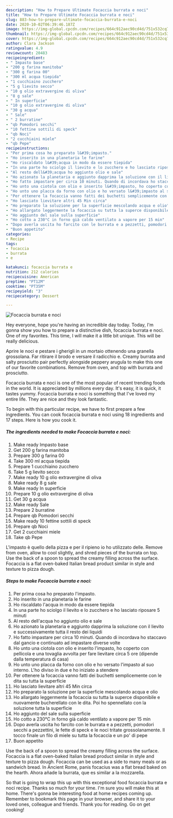 ```yaml
---
description: "How to Prepare Ultimate Focaccia burrata e noci"
title: "How to Prepare Ultimate Focaccia burrata e noci"
slug: 883-how-to-prepare-ultimate-focaccia-burrata-e-noci
date: 2020-10-02T06:39:46.187Z
image: https://img-global.cpcdn.com/recipes/664c912aec90cd4d/751x532cq70/focaccia-burrata-e-noci-recipe-main-photo.jpg
thumbnail: https://img-global.cpcdn.com/recipes/664c912aec90cd4d/751x532cq70/focaccia-burrata-e-noci-recipe-main-photo.jpg
cover: https://img-global.cpcdn.com/recipes/664c912aec90cd4d/751x532cq70/focaccia-burrata-e-noci-recipe-main-photo.jpg
author: Clara Jackson
ratingvalue: 4.9
reviewcount: 20483
recipeingredient:
- " Impasto base"
- "200 g farina manitoba"
- "300 g farina 00"
- "300 ml acqua tiepida"
- "1 cucchiaino zucchero"
- "5 g lievito secco"
- "10 g olio extravergine di oliva"
- "8 g sale"
- " In superficie"
- "10 g olio extravergine di oliva"
- "30 g acqua"
- " Sale"
- " 2 burratine"
- "qb Pomodori secchi"
- "10 fettine sottili di speck"
- "qb Noci"
- "2 cucchiaini miele"
- "qb Pepe"
recipeinstructions:
- "Per prima cosa ho preparato l&#39;impasto."
- "Ho inserito in una planetaria le farine"
- "Ho riscaldato l&#39;acqua in modo da essere tiepida"
- "In una parte ho sciolgo il lievito e lo zucchero e ho lasciato riposare 5 minuti"
- "Al resto dell&#39;acqua ho aggiunto olio e sale"
- "Ho azionato la planetaria e aggiunto dapprima la soluzione con il lievito e successivamente tutta il resto dei liquidi"
- "Ho fatto impastare per circa 10 minuti. Quando di incordava ho staccavo dal gancio e continuato ad impastare diverse volte"
- "Ho unto una ciotola con olio e inserito l&#39;impasto, ho coperto con pellicola e una tovaglia avvolta per fare lievitare circa 5 ore (dipende dalla temperatura di casa)"
- "Ho unto uno placca da forno con olio e ho versato l&#39;impasto al suo interno. L&#39;ho diviso in due e ho iniziato a stendere"
- "Per ottenere la focaccia vanno fatti dei buchetti semplicemente con le dita su tutta la superficie"
- "Ho lasciato lievitare altri 45 Min circa"
- "Ho preparato la soluzione per la superficie mescolando acqua e olio"
- "Ho allargato leggermente la focaccia su tutta la superce disponibile e nuovamente bucherellato con le dita. Poi ho spennellato con la soluzione tutta la superficie"
- "Ho aggiunto del sale sulla superficie"
- "Ho cotto a 230°C in forno già caldo ventilato a vapore per 15 min"
- "Dopo averla uscita ho farcito con le burrata e a pezzetti, pomodori secchi a pezzettini, le fette di speck e le noci tritate grossolanamente. Il tocco finale un filo di miele su tutta la focaccia e un po&#39; di pepe"
- "Buon appetito"
categories:
- Recipe
tags:
- focaccia
- burrata
- e

katakunci: focaccia burrata e 
nutrition: 212 calories
recipecuisine: American
preptime: "PT12M"
cooktime: "PT35M"
recipeyield: "3"
recipecategory: Dessert

---
```



![Focaccia burrata e noci](https://img-global.cpcdn.com/recipes/664c912aec90cd4d/751x532cq70/focaccia-burrata-e-noci-recipe-main-photo.jpg)

Hey everyone, hope you're having an incredible day today. Today, I'm gonna show you how to prepare a distinctive dish, focaccia burrata e noci. One of my favorites. This time, I will make it a little bit unique. This will be really delicious.

Aprire le noci e pestare i gherigli in un mortaio ottenendo una granella grossolana. Far ritirare il brodo e versare il radicchio e. Creamy burrata and salty prosciutto pair perfectly alongside peppery arugula to make this one of our favorite combinations. Remove from oven, and top with burrata and prosciutto.

Focaccia burrata e noci is one of the most popular of recent trending foods in the world. It is appreciated by millions every day. It's easy, it is quick, it tastes yummy. Focaccia burrata e noci is something that I've loved my entire life. They are nice and they look fantastic.


To begin with this particular recipe, we have to first prepare a few ingredients. You can cook focaccia burrata e noci using 18 ingredients and 17 steps. Here is how you cook it.

<!--inarticleads1-->

##### The ingredients needed to make Focaccia burrata e noci:

1. Make ready  Impasto base
1. Get 200 g farina manitoba
1. Prepare 300 g farina 00
1. Take 300 ml acqua tiepida
1. Prepare 1 cucchiaino zucchero
1. Take 5 g lievito secco
1. Make ready 10 g olio extravergine di oliva
1. Make ready 8 g sale
1. Make ready  In superficie
1. Prepare 10 g olio extravergine di oliva
1. Get 30 g acqua
1. Make ready  Sale
1. Prepare  2 burratine
1. Prepare qb Pomodori secchi
1. Make ready 10 fettine sottili di speck
1. Prepare qb Noci
1. Get 2 cucchiaini miele
1. Take qb Pepe


L&#39;impasto è quello della pizza e per il ripieno io ho utilizzato delle. Remove from oven, allow to cool slightly, and shred pieces of the burrata on top. Use the back of a spoon to spread the creamy filling across the surface. Focaccia is a flat oven-baked Italian bread product similar in style and texture to pizza dough. 

<!--inarticleads2-->

##### Steps to make Focaccia burrata e noci:

1. Per prima cosa ho preparato l&#39;impasto.
1. Ho inserito in una planetaria le farine
1. Ho riscaldato l&#39;acqua in modo da essere tiepida
1. In una parte ho sciolgo il lievito e lo zucchero e ho lasciato riposare 5 minuti
1. Al resto dell&#39;acqua ho aggiunto olio e sale
1. Ho azionato la planetaria e aggiunto dapprima la soluzione con il lievito e successivamente tutta il resto dei liquidi
1. Ho fatto impastare per circa 10 minuti. Quando di incordava ho staccavo dal gancio e continuato ad impastare diverse volte
1. Ho unto una ciotola con olio e inserito l&#39;impasto, ho coperto con pellicola e una tovaglia avvolta per fare lievitare circa 5 ore (dipende dalla temperatura di casa)
1. Ho unto uno placca da forno con olio e ho versato l&#39;impasto al suo interno. L&#39;ho diviso in due e ho iniziato a stendere
1. Per ottenere la focaccia vanno fatti dei buchetti semplicemente con le dita su tutta la superficie
1. Ho lasciato lievitare altri 45 Min circa
1. Ho preparato la soluzione per la superficie mescolando acqua e olio
1. Ho allargato leggermente la focaccia su tutta la superce disponibile e nuovamente bucherellato con le dita. Poi ho spennellato con la soluzione tutta la superficie
1. Ho aggiunto del sale sulla superficie
1. Ho cotto a 230°C in forno già caldo ventilato a vapore per 15 min
1. Dopo averla uscita ho farcito con le burrata e a pezzetti, pomodori secchi a pezzettini, le fette di speck e le noci tritate grossolanamente. Il tocco finale un filo di miele su tutta la focaccia e un po&#39; di pepe
1. Buon appetito


Use the back of a spoon to spread the creamy filling across the surface. Focaccia is a flat oven-baked Italian bread product similar in style and texture to pizza dough. Focaccia can be used as a side to many meals or as sandwich bread. In Ancient Rome, panis focacius was a flat bread baked on the hearth. Ahora añade la burrata, que es similar a la mozzarella. 

So that is going to wrap this up with this exceptional food focaccia burrata e noci recipe. Thanks so much for your time. I'm sure you will make this at home. There's gonna be interesting food at home recipes coming up. Remember to bookmark this page in your browser, and share it to your loved ones, colleague and friends. Thank you for reading. Go on get cooking!
